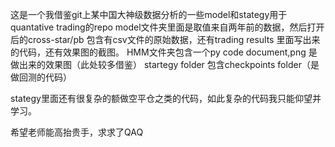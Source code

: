 这是一个我借鉴git上某中国大神级数据分析的一些model和stategy用于quantative trading的repo
model文件夹里面是取值来自两年前的数据，然后打开后的cross-star/pb 包含有csv文件的原始数据，还有trading results 里面写出来的代码，还有效果图的截图。
HMM文件夹包含一个py code document,png 是做出来的效果图（此处较多借鉴）
startegy folder 包含checkpoints folder（是做回测的代码）



stategy里面还有很复杂的额做空平仓之类的代码，如此复杂的代码我只能仰望并学习。



希望老师能高抬贵手，求求了QAQ
